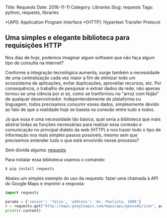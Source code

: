 Title: Requests
Date: 2016-11-11
Category: Libraries
Slug: requests
Tags: python, requests, libraries

*[API]: Application Program Interface
*[HTTP]: Hypertext Transfer Protocol

## Uma simples e elegante biblioteca para requisições HTTP

Nos dias de hoje, podemos imaginar algum software que não faça algum tipo de consulta na internet?

Conforme a integração tecnológica aumenta, surge também a necessidade de uma centralização cada vez maior a fim de otimizar todo um ecossistema de aplicações, evitar duplicações, aproveitar recursos, etc. Por consequência, o trabalho de pesquisar e extrair dados da rede, não apenas tornou-se uma ciência por si só, como se tranformou no "arroz com feijão" de qualquer desenvolvedor. Indepentendemente de plataforma ou linguagem, todos precisamos consumir esses dados, simplesmente devido ao fato de que a realidade hoje se baseia na conexão entre tudo e todos.

Já que essa é uma necessidade tão básica, qual seria a biblioteca que mais abstrai todas as funções necessárias para realizar essa conexão e comunicação no principal dialeto da web (HTTP) e nos trazer todo o tipo de informação nos mais simples passos possíveis, mesmo sem que precisemos entender tudo o que está envolvido nesse processo?

Sem dúvida alguma: [requests](http://docs.python-requests.org/en/master)

Para instalar essa biblioteca usamos o comando:

```bash
$ pip install requests
```

Abaixo um simples exemplo do uso da requests: fazer uma chamada à API do Google Maps e imprimir a resposta:

```python
import requests

params = {'sensor': 'false', 'address': 'Av. Paulista, 1000'}
r = requests.get("http://maps.googleapis.com/maps/api/geocode/json", params=params)
print(r.content)
```